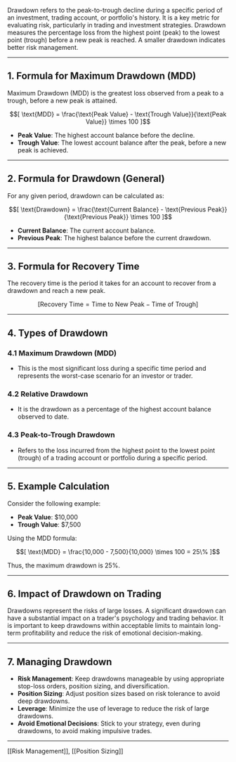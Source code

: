 Drawdown refers to the peak-to-trough decline during a specific period of an investment, trading account, or portfolio's history. It is a key metric for evaluating risk, particularly in trading and investment strategies. Drawdown measures the percentage loss from the highest point (peak) to the lowest point (trough) before a new peak is reached. A smaller drawdown indicates better risk management.

---

## 1. **Formula for Maximum Drawdown (MDD)**

Maximum Drawdown (MDD) is the greatest loss observed from a peak to a trough, before a new peak is attained.

$$[
\text{MDD} = \frac{\text{Peak Value} - \text{Trough Value}}{\text{Peak Value}} \times 100
]$$

- **Peak Value**: The highest account balance before the decline.
- **Trough Value**: The lowest account balance after the peak, before a new peak is achieved.

---

## 2. **Formula for Drawdown (General)**

For any given period, drawdown can be calculated as:

$$[
\text{Drawdown} = \frac{\text{Current Balance} - \text{Previous Peak}}{\text{Previous Peak}} \times 100
]$$

- **Current Balance**: The current account balance.
- **Previous Peak**: The highest balance before the current drawdown.

---

## 3. **Formula for Recovery Time**

The recovery time is the period it takes for an account to recover from a drawdown and reach a new peak.

$$[
\text{Recovery Time} = \text{Time to New Peak} - \text{Time of Trough}
]$$

---

## 4. **Types of Drawdown**

### 4.1 **Maximum Drawdown (MDD)**
- This is the most significant loss during a specific time period and represents the worst-case scenario for an investor or trader.

### 4.2 **Relative Drawdown**
- It is the drawdown as a percentage of the highest account balance observed to date.

### 4.3 **Peak-to-Trough Drawdown**
- Refers to the loss incurred from the highest point to the lowest point (trough) of a trading account or portfolio during a specific period.

---

## 5. **Example Calculation**

Consider the following example:

- **Peak Value**: $10,000
- **Trough Value**: $7,500

Using the MDD formula:

$$[
\text{MDD} = \frac{10,000 - 7,500}{10,000} \times 100 = 25\%
]$$

Thus, the maximum drawdown is 25%.

---

## 6. **Impact of Drawdown on Trading**

Drawdowns represent the risks of large losses. A significant drawdown can have a substantial impact on a trader's psychology and trading behavior. It is important to keep drawdowns within acceptable limits to maintain long-term profitability and reduce the risk of emotional decision-making.

---

## 7. **Managing Drawdown**

- **Risk Management**: Keep drawdowns manageable by using appropriate stop-loss orders, position sizing, and diversification.
- **Position Sizing**: Adjust position sizes based on risk tolerance to avoid deep drawdowns.
- **Leverage**: Minimize the use of leverage to reduce the risk of large drawdowns.
- **Avoid Emotional Decisions**: Stick to your strategy, even during drawdowns, to avoid making impulsive trades.

---

[[Risk Management]], [[Position Sizing]]